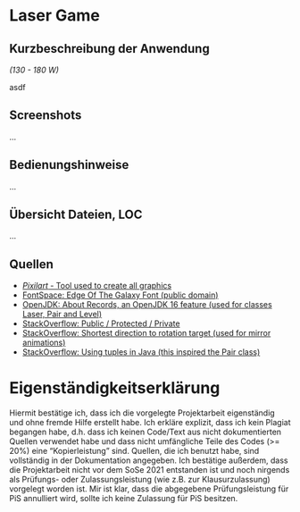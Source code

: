 # Laser Game

## Kurzbeschreibung der Anwendung

*(130 - 180 W)*

asdf

## Screenshots

...

## Bedienungshinweise

...

## Übersicht Dateien, LOC

...

## Quellen

* [*Pixilart* - Tool used to create all graphics](https://www.pixilart.com/)
* [FontSpace: Edge Of The Galaxy Font (public domain)](https://www.fontspace.com/edge-of-the-galaxy-font-f45748)
* [OpenJDK: About Records, an OpenJDK 16 feature (used for classes Laser, Pair and Level)](https://openjdk.java.net/jeps/395)
* [StackOverflow: Public / Protected / Private](https://stackoverflow.com/questions/215497/what-is-the-difference-between-public-protected-package-private-and-private-in)
* [StackOverflow: Shortest direction to rotation target (used for mirror animations)](https://math.stackexchange.com/questions/1366869/calculating-rotation-direction-between-two-angles)
* [StackOverflow: Using tuples in Java (this inspired the Pair class)](https://stackoverflow.com/questions/2670982/using-pairs-or-2-tuples-in-java)


# Eigenständigkeitserklärung

Hiermit bestätige ich, dass ich die vorgelegte Projektarbeit eigenständig und ohne fremde Hilfe erstellt habe. Ich
erkläre explizit, dass ich kein Plagiat begangen habe, d.h. dass ich keinen Code/Text aus nicht dokumentierten Quellen
verwendet habe und dass nicht umfängliche Teile des Codes (>= 20%) eine “Kopierleistung” sind. Quellen, die ich benutzt
habe, sind vollständig in der Dokumentation angegeben. Ich bestätige außerdem, dass die Projektarbeit nicht vor dem SoSe
2021 entstanden ist und noch nirgends als Prüfungs- oder Zulassungsleistung (wie z.B. zur Klausurzulassung) vorgelegt
worden ist. Mir ist klar, dass die abgegebene Prüfungsleistung für PiS annulliert wird, sollte ich keine Zulassung für
PiS besitzen.
